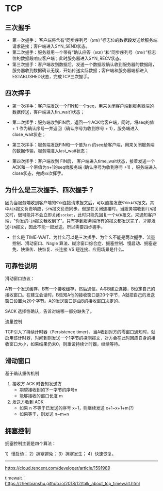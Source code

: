 # TCP

## 三次握手

* 第一次握手： 客户端将含有“同步序列号（`SYN`）”标志位的数据段发送给服务端请求链接；客户端进入SYN_SEND状态。
* 第二次握手：服务器用一个带有“确认应答（`ACK`）”和“同步序列号（`SYN`）”标志位的数据段响应客户端；此时服务器进入SYN_RECV状态。
* 第三次握手：客户端收到数据后，发送一个数据段确认收到服务器的数据段，服务器收到数据确认无误，开始传送实际数据；客户端和服务器端都进入ESTABLISHED状态，完成TCP三次握手。

## 四次挥手

* 第一次挥手：客户端发送一个FIN和一个seq，用来关闭客户端到服务器端的数据传送，客户端进入fin_wait1状态；

* 第二次挥手：服务端收到FIN后，返回一个ACK给客户端，同时，将seq的值 + 1 作为确认序号一并返回（确认序号为收到序号 + 1），服务端进入close_wait状态；

* 第三次挥手：服务端发送FIN和一个值为 n 的seq给客户端，用来关闭服务端的数据传输，服务端进入last_wait状态；

* 第四次挥手：客户端收到 FIN后， 客户端进入time_wait状态，接着发送一个ACK和一个带值为n+1的seq给服务端 (确认序号为收到序号 +1) ，服务端进入close状态，完成四次挥手。

## 为什么是三次握手、四次握手？

因为当服务端收到客户端的`SYN`连接请求报文后，可以直接发送`SYN+ACK`报文。其中`ACK`报文负责响应，`SYN`报文负责同步。但是在关闭连接时，当服务端收到`FIN`报文时，很可能并不会立即关闭`socket`，此时只能先回复一个`ACK`报文，来通知客户端，"你发的`FIN`报文我收到了"。只有等到服务端所有的报文都发送完了，才能发送`FIN`报文，因此不能一起发送。所以需要四步握手。

* 什么是 TIME-WAIT、为什么可以是三次挥手、为什么不能是两次握手、流量控制、滑动窗口、Nagle 算法、糊涂窗口综合症、拥塞控制、慢启动、拥塞避免、快重传、快恢复、长连接 VS 短连接、应用场景是什么。

## 可靠性说明

滑动窗口协议：

A有一个发送缓存，B有一个接收缓存，然后通信。A与B建立连接，B设定自己的接收窗口。在建立会话时，B告知A他的接收窗口是20个字节，A就把自己的发送窗口设置为20个字节。A的发送窗口是由B的接收窗口决定的。

SACK 选择性确认，告诉对端哪一部分缺失了。

流量控制

TCP引入了持续计时器（Persistence timer），当A收到对方的零窗口通知时，就启用该计时器，时间到则发送一个1字节的探测报文，对方会在此时回应自身的接收窗口大小，如果结果仍未0，则重设持续计时器，继续等待。

## 滑动窗口

基于确认重传机制

1. 接收方 ACK 时告知发送方
	- 期望接收到的下一字节的序号n
	- 能够接收的窗口长度 m
2. 发送方收到 ACK
	- 如果 n 不等于已发送的序号 x+1，则继续发送 x+1~x+1+m(?)
	- 如果等于，则发送 n~m+n

## 拥塞控制

拥塞控制主要是四个算法：

1）慢启动；
2）拥塞避免；
3）拥塞发生；
4）快速恢复。


---

https://cloud.tencent.com/developer/article/1591989

timewait：https://zhenbianshu.github.io/2018/12/talk_about_tcp_timewait.html